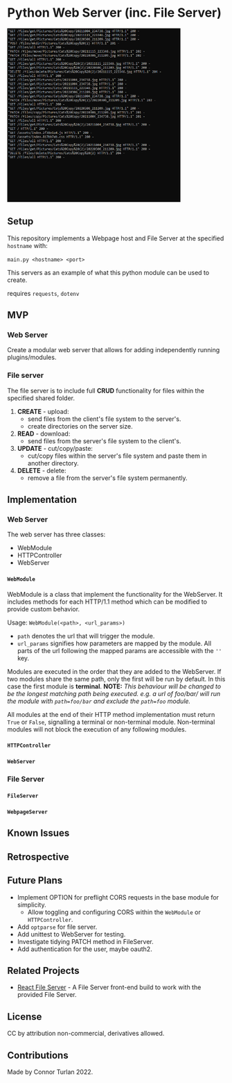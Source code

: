 # Python Web Server (inc. File Server)

<img src="./docs/preview.png" height="400px" width="400px" />

## Setup

This repository implements a Webpage host and File Server at the specified `hostname` with:

`main.py <hostname> <port>`

This servers as an example of what this python module can be used to create.

requires `requests`, `dotenv`

## MVP

### Web Server

Create a modular web server that allows for adding independently running plugins/modules.

### File server

The file server is to include full **CRUD** functionality for files within the specified shared folder.

1. **CREATE** - upload:
    - send files from the client's file system to the server's.
    - create directories on the server size.
2. **READ** - download:
    - send files from the server's file system to the client's.
3. **UPDATE** - cut/copy/paste:
    - cut/copy files within the server's file system and paste them in another directory.
4. **DELETE** - delete:
    - remove a file from the server's file system permanently.

## Implementation

### Web Server

The web server has three classes:

-   WebModule
-   HTTPController
-   WebServer

#### `WebModule`

WebModule is a class that implement the functionality for the WebServer. It includes methods for each HTTP/1.1 method which can be modified to provide custom behavior.

Usage: `WebModule(<path>, <url_params>)`

-   `path` denotes the url that will trigger the module.
-   `url_params` signifies how parameters are mapped by the module. All parts of the url following the mapped params are accessible with the `''` key.

Modules are executed in the order that they are added to the WebServer. If two modules share the same path, only the first will be run by default. In this case the first module is **terminal**. **NOTE:** _This behaviour will be changed to be the longest matching path being executed. e.g. a url of foo/bar/ will run the module with `path=foo/bar` and exclude the `path=foo` module._

All modules at the end of their HTTP method implementation must return `True` or `False`, signalling a terminal or non-terminal module. Non-terminal modules will not block the execution of any following modules.

#### `HTTPController`

#### `WebServer`

### File Server

#### `FileServer`

#### `WebpageServer`

## Known Issues

## Retrospective

## Future Plans

-   Implement OPTION for preflight CORS requests in the base module for simplicity.
    -   Allow toggling and configuring CORS within the `WebModule` or `HTTPController`.
-   Add `optparse` for file server.
-   Add unittest to WebServer for testing.
-   Investigate tidying PATCH method in FileServer.
-   Add authentication for the user, maybe oauth2.

## Related Projects

-   [React File Server](https://github.com/connorturlan/file-server-react) - A File Server front-end build to work with the provided File Server.

## License

CC by attribution non-commercial, derivatives allowed.

## Contributions

Made by Connor Turlan 2022.
